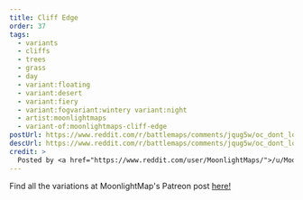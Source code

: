 ```yaml
---
title: Cliff Edge
order: 37
tags:
  - variants
  - cliffs
  - trees
  - grass
  - day
  - variant:floating
  - variant:desert
  - variant:fiery
  - variant:fogvariant:wintery variant:night
  - artist:moonlightmaps
  - variant-of:moonlightmaps-cliff-edge
postUrl: https://www.reddit.com/r/battlemaps/comments/jqug5w/oc_dont_look_down_cliff_edge_20x32/
descUrl: https://www.reddit.com/r/battlemaps/comments/jqug5w/oc_dont_look_down_cliff_edge_20x32/gbpd05r/
credit: >
  Posted by <a href="https://www.reddit.com/user/MoonlightMaps/">/u/MoonlightMaps</a> to <a href="https://www.reddit.com/r/battlemaps/">/r/battlemaps</a> in Nov, 2020. <br/> Please support the artist on <a href="https://www.patreon.com/Moonlightmaps">Patreon</a>, as well as follow them on <a href="https://twitter.com/_MoonlightMaps">Twitter</a>, <a href="https://www.instagram.com/_moonlightmaps/">Instagram</a>, and <a href="https://www.facebook.com/MoonlightMapsHQ/">Facebook</a>
---
```

Find all the variations at MoonlightMap's Patreon post <a href="https://www.patreon.com/posts/cliff-edge-43640015" title="Cliff Edge by MoonlightMaps on Patreon">here!</a>
